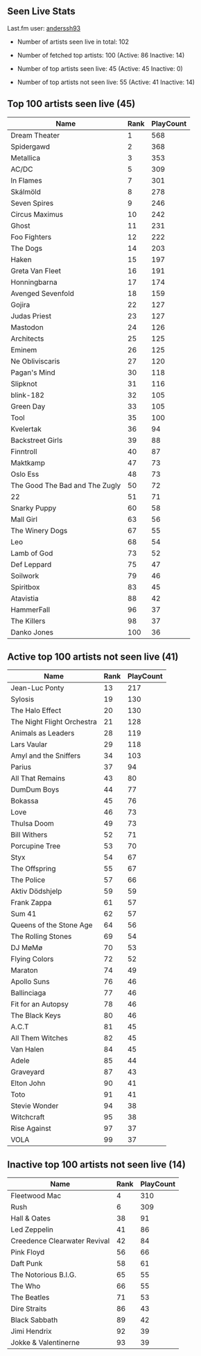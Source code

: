 ## Seen Live Stats

Last.fm user: [anderssh93](https://www.last.fm/user/anderssh93)

- Number of artists seen live in total: 102

- Number of fetched top artists: 100 (Active: 86 Inactive: 14)

- Number of top artists seen live: 45 (Active: 45 Inactive: 0)

- Number of top artists not seen live: 55 (Active: 41 Inactive: 14)

## Top 100 artists seen live (45)

Name                           | Rank | PlayCount
------------------------------ | ---- | ---------
Dream Theater                  | 1    | 568      
Spidergawd                     | 2    | 368      
Metallica                      | 3    | 353      
AC/DC                          | 5    | 309      
In Flames                      | 7    | 301      
Skálmöld                       | 8    | 278      
Seven Spires                   | 9    | 246      
Circus Maximus                 | 10   | 242      
Ghost                          | 11   | 231      
Foo Fighters                   | 12   | 222      
The Dogs                       | 14   | 203      
Haken                          | 15   | 197      
Greta Van Fleet                | 16   | 191      
Honningbarna                   | 17   | 174      
Avenged Sevenfold              | 18   | 159      
Gojira                         | 22   | 127      
Judas Priest                   | 23   | 127      
Mastodon                       | 24   | 126      
Architects                     | 25   | 125      
Eminem                         | 26   | 125      
Ne Obliviscaris                | 27   | 120      
Pagan's Mind                   | 30   | 118      
Slipknot                       | 31   | 116      
blink-182                      | 32   | 105      
Green Day                      | 33   | 105      
Tool                           | 35   | 100      
Kvelertak                      | 36   | 94       
Backstreet Girls               | 39   | 88       
Finntroll                      | 40   | 87       
Maktkamp                       | 47   | 73       
Oslo Ess                       | 48   | 73       
The Good The Bad and The Zugly | 50   | 72       
22                             | 51   | 71       
Snarky Puppy                   | 60   | 58       
Mall Girl                      | 63   | 56       
The Winery Dogs                | 67   | 55       
Leo                            | 68   | 54       
Lamb of God                    | 73   | 52       
Def Leppard                    | 75   | 47       
Soilwork                       | 79   | 46       
Spiritbox                      | 83   | 45       
Atavistia                      | 88   | 42       
HammerFall                     | 96   | 37       
The Killers                    | 98   | 37       
Danko Jones                    | 100  | 36       

## Active top 100 artists not seen live (41)

Name                       | Rank | PlayCount
-------------------------- | ---- | ---------
Jean-Luc Ponty             | 13   | 217      
Sylosis                    | 19   | 130      
The Halo Effect            | 20   | 130      
The Night Flight Orchestra | 21   | 128      
Animals as Leaders         | 28   | 119      
Lars Vaular                | 29   | 118      
Amyl and the Sniffers      | 34   | 103      
Parius                     | 37   | 94       
All That Remains           | 43   | 80       
DumDum Boys                | 44   | 77       
Bokassa                    | 45   | 76       
Love                       | 46   | 73       
Thulsa Doom                | 49   | 73       
Bill Withers               | 52   | 71       
Porcupine Tree             | 53   | 70       
Styx                       | 54   | 67       
The Offspring              | 55   | 67       
The Police                 | 57   | 66       
Aktiv Dödshjelp            | 59   | 59       
Frank Zappa                | 61   | 57       
Sum 41                     | 62   | 57       
Queens of the Stone Age    | 64   | 56       
The Rolling Stones         | 69   | 54       
DJ MøMø                    | 70   | 53       
Flying Colors              | 72   | 52       
Maraton                    | 74   | 49       
Apollo Suns                | 76   | 46       
Ballinciaga                | 77   | 46       
Fit for an Autopsy         | 78   | 46       
The Black Keys             | 80   | 46       
A.C.T                      | 81   | 45       
All Them Witches           | 82   | 45       
Van Halen                  | 84   | 45       
Adele                      | 85   | 44       
Graveyard                  | 87   | 43       
Elton John                 | 90   | 41       
Toto                       | 91   | 41       
Stevie Wonder              | 94   | 38       
Witchcraft                 | 95   | 38       
Rise Against               | 97   | 37       
VOLA                       | 99   | 37       

## Inactive top 100 artists not seen live (14)

Name                         | Rank | PlayCount
---------------------------- | ---- | ---------
Fleetwood Mac                | 4    | 310      
Rush                         | 6    | 309      
Hall & Oates                 | 38   | 91       
Led Zeppelin                 | 41   | 86       
Creedence Clearwater Revival | 42   | 84       
Pink Floyd                   | 56   | 66       
Daft Punk                    | 58   | 61       
The Notorious B.I.G.         | 65   | 55       
The Who                      | 66   | 55       
The Beatles                  | 71   | 53       
Dire Straits                 | 86   | 43       
Black Sabbath                | 89   | 42       
Jimi Hendrix                 | 92   | 39       
Jokke & Valentinerne         | 93   | 39       
